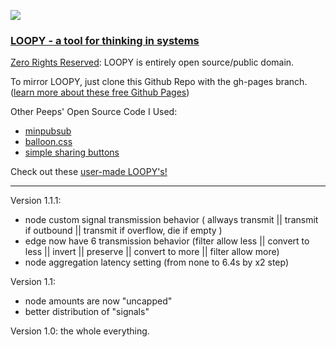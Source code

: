 ![](https://i.imgur.com/S8c7E8o.gif)

### [LOOPY - a tool for thinking in systems](http://ncase.me/loopy/)

[Zero Rights Reserved](http://creativecommons.org/publicdomain/zero/1.0/): 
LOOPY is entirely open source/public domain.

To mirror LOOPY, just clone this Github Repo with the gh-pages branch.    
([learn more about these free Github Pages](https://pages.github.com/))

Other Peeps' Open Source Code I Used:
- [minpubsub](https://github.com/daniellmb/MinPubSub)
- [balloon.css](https://kazzkiq.github.io/balloon.css/)
- [simple sharing buttons](https://simplesharingbuttons.com/)

Check out these [user-made LOOPY's!](http://ncase.me/loopy/v1.1/pages/examples)

---

Version 1.1.1:
- node custom signal transmission behavior ( allways transmit || transmit if outbound || transmit if overflow, die if empty )
- edge now have 6 transmission behavior (filter allow less || convert to less || invert || preserve || convert to more || filter allow more)
- node aggregation latency setting (from none to 6.4s by x2 step)

Version 1.1:
- node amounts are now "uncapped"    
- better distribution of "signals"

Version 1.0: the whole everything.
